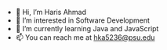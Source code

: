 - 👋 Hi, I’m Haris Ahmad
- 👀 I’m interested in Software Development
- 🌱 I’m currently learning Java and JavaScript
- 📫 You can reach me at hka5236@psu.edu
